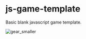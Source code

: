 # js-game-template
Basic blank javascript game template.

![gear_smaller](https://user-images.githubusercontent.com/11281480/137620752-efdd769c-eb3d-4700-b691-7236c5cc7c2c.png)

